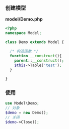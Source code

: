 ### 创建模型
**model/Demo.php**
```php
<?php
namespace Model;

class Demo extends Model {

  /* 构造函数 */
  function __construct(){
    parent::__construct();
    $this->Table('test');
  }

}
```

### 使用
```php
use Model\Demo;
// 对象
$demo = new Demo();
// 关闭
$demo->Close();
```
